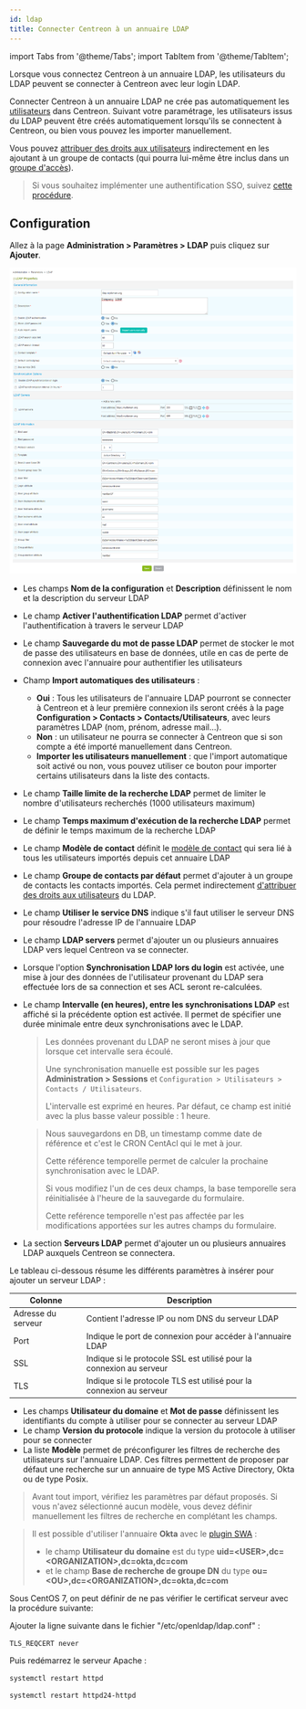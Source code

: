 ```yaml
---
id: ldap
title: Connecter Centreon à un annuaire LDAP
---
```

import Tabs from '@theme/Tabs';
import TabItem from '@theme/TabItem';


Lorsque vous connectez Centreon à un annuaire LDAP, les utilisateurs du LDAP peuvent se connecter à Centreon avec leur login LDAP.

Connecter Centreon à un annuaire LDAP ne crée pas automatiquement les [utilisateurs](../../monitoring/basic-objects/contacts.md) dans Centreon. Suivant votre paramétrage, les utilisateurs issus du LDAP peuvent être créés automatiquement lorsqu'ils se connectent à Centreon, ou bien vous pouvez les importer manuellement.

Vous pouvez [attribuer des droits aux utilisateurs](../access-control-lists.md) indirectement en les ajoutant à un groupe de contacts (qui pourra lui-même être inclus dans un [groupe d'accès](../access-control-lists.md#créer-un-groupe-daccès)).

> Si vous souhaitez implémenter une authentification SSO, suivez
> [cette procédure](../../connect/sso.md). 

## Configuration

Allez à la page **Administration > Paramètres > LDAP** puis cliquez
sur **Ajouter**.

![image](../../assets/administration/parameters-ldap-add.png)

- Les champs **Nom de la configuration** et **Description** définissent le nom
et la description du serveur LDAP
- Le champ **Activer l'authentification LDAP** permet d'activer
l'authentification à travers le serveur LDAP
- Le champ **Sauvegarde du mot de passe LDAP** permet de stocker le mot de
passe des utilisateurs en base de données, utile en cas de perte de
connexion avec l'annuaire pour authentifier les utilisateurs
- Champ **Import automatiques des utilisateurs** :

    - **Oui** : Tous les utilisateurs de l'annuaire LDAP pourront se connecter à Centreon et à leur première connexion ils seront créés à la page **Configuration > Contacts > Contacts/Utilisateurs**, avec leurs paramètres LDAP (nom, prénom, adresse mail...).
    - **Non** : un utilisateur ne pourra se connecter à Centreon que si son compte a été importé manuellement dans Centreon.
    - **Importer les utilisateurs manuellement** : que l'import automatique soit activé ou non, vous pouvez utiliser ce bouton pour importer certains utilisateurs dans la liste des contacts.

- Le champ **Taille limite de la recherche LDAP** permet de limiter le nombre d'utilisateurs recherchés
 (1000 utilisateurs maximum)
- Le champ **Temps maximum d'exécution de la recherche LDAP** permet de
définir le temps maximum de la recherche LDAP
- Le champ **Modèle de contact** définit le [modèle de contact](../../monitoring/basic-objects/contacts-templates.md) qui sera lié
à tous les utilisateurs importés depuis cet annuaire LDAP
- Le champ **Groupe de contacts par défaut** permet d'ajouter à un
groupe de contacts les contacts importés. Cela permet indirectement [d'attribuer des droits aux utilisateurs](../access-control-lists.md) du LDAP.
- Le champ **Utiliser le service DNS** indique s'il faut utiliser le serveur
DNS pour résoudre l'adresse IP de l'annuaire LDAP
- Le champ **LDAP servers** permet d'ajouter un ou plusieurs annuaires LDAP
vers lequel Centreon va se connecter.
- Lorsque l'option **Synchronisation LDAP lors du login** est activée, une
mise à jour des données de l'utilisateur provenant du LDAP sera effectuée
lors de sa connection et ses ACL seront re-calculées.
- Le champ **Intervalle (en heures), entre les synchronisations LDAP** est
affiché si la précédente option est activée. Il permet de spécifier une
durée minimale entre deux synchronisations avec le LDAP.

    > Les données provenant du LDAP ne seront mises à jour que lorsque cet intervalle
    > sera écoulé.
    >
    > Une synchronisation manuelle est possible sur les pages
    > **Administration > Sessions** et `Configuration > Utilisateurs > Contacts /
    > Utilisateurs`.
    >
    > L'intervalle est exprimé en heures. Par défaut, ce champ est initié avec la
    > plus basse valeur possible : 1 heure.

    > Nous sauvegardons en DB, un timestamp comme date de référence et c'est le CRON
    > CentAcl qui le met à jour.
    >
    > Cette référence temporelle permet de calculer la prochaine synchronisation avec
    > le LDAP.
    >
    > Si vous modifiez l'un de ces deux champs, la base temporelle sera réinitialisée
    > à l'heure de la sauvegarde du formulaire.
    >
    > Cette reférence temporelle n'est pas affectée par les modifications apportées
    > sur les autres champs du formulaire.

- La section **Serveurs LDAP** permet d'ajouter un ou plusieurs annuaires LDAP
auxquels Centreon se connectera.

Le tableau ci-dessous résume les différents paramètres à insérer pour ajouter un
serveur LDAP :

| Colonne            | Description                                                          |
| ------------------ | -------------------------------------------------------------------- |
| Adresse du serveur | Contient l'adresse IP ou nom DNS du serveur LDAP                     |
| Port               | Indique le port de connexion pour accéder à l'annuaire LDAP          |
| SSL                | Indique si le protocole SSL est utilisé pour la connexion au serveur |
| TLS                | Indique si le protocole TLS est utilisé pour la connexion au serveur |

- Les champs **Utilisateur du domaine** et **Mot de passe** définissent les identifiants 
du compte à utiliser pour se connecter au serveur LDAP
- Le champ **Version du protocole** indique la version du protocole à utiliser
pour se connecter
- La liste **Modèle** permet de préconfigurer les filtres de recherche des
utilisateurs sur l'annuaire LDAP. Ces filtres permettent de proposer par
défaut une recherche sur un annuaire de type MS Active Directory, Okta ou
de type Posix.

> Avant tout import, vérifiez les paramètres par défaut proposés. Si vous n'avez
> sélectionné aucun modèle, vous devez définir manuellement les filtres de
> recherche en complétant les champs.

> Il est possible d'utiliser l'annuaire **Okta** avec le [plugin
> SWA](https://help.okta.com/en/prod/Content/Topics/Apps/Apps_Configure_Template_App.htm) :
>
> - le champ **Utilisateur du domaine** est du type
> **uid=\<USER\>,dc=\<ORGANIZATION\>,dc=okta,dc=com**
> - et le champ **Base de recherche de groupe DN** du type
> **ou=\<OU\>,dc=\<ORGANIZATION\>,dc=okta,dc=com**

Sous CentOS 7, on peut définir de ne pas vérifier le certificat serveur avec la
procédure suivante:

Ajouter la ligne suivante dans le fichier "/etc/openldap/ldap.conf" :

```shell
TLS_REQCERT never
```

Puis redémarrez le serveur Apache :

<Tabs groupId="sync">
<TabItem value="Alma / RHEL / Oracle Linux 8" label="Alma / RHEL / Oracle Linux 8">

```shell
systemctl restart httpd
```

</TabItem>
<TabItem value="CentOS 7" label="CentOS 7">

```shell
systemctl restart httpd24-httpd
```

</TabItem>
</Tabs>
